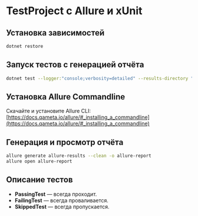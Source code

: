 # TestProject с Allure и xUnit

## Установка зависимостей

```sh
dotnet restore
```

## Запуск тестов с генерацией отчёта

```sh
dotnet test --logger:"console;verbosity=detailed" --results-directory "allure-results"
```

## Установка Allure Commandline

Скачайте и установите Allure CLI:  
[https://docs.qameta.io/allure/#_installing_a_commandline](https://docs.qameta.io/allure/#_installing_a_commandline)

## Генерация и просмотр отчёта

```sh
allure generate allure-results --clean -o allure-report
allure open allure-report
```

## Описание тестов

- **PassingTest** — всегда проходит.
- **FailingTest** — всегда проваливается.
- **SkippedTest** — всегда пропускается.
